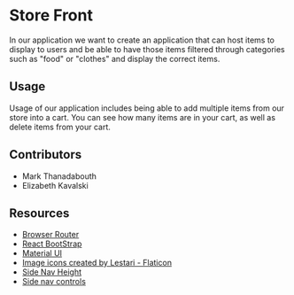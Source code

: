 # Store Front

In our application we want to create an application that can host items to display to users and be able to have those items filtered through categories such as "food" or "clothes" and display the correct items.

## Usage

Usage of our application includes being able to add multiple items from our store into a cart. You can see how many items are in your cart, as well as delete items from your cart.

## Contributors

- Mark Thanadabouth
- Elizabeth Kavalski

## Resources

- [Browser Router](https://reactrouter.com/docs/en/v6/getting-started/overview#navigation)
- [React BootStrap](https://react-bootstrap.github.io/components/)
- [Material UI](https://mui.com/)
- <a href="https://www.flaticon.com/free-icons/image" title="image icons">Image icons created by Lestari - Flaticon</a>
- [Side Nav Height](https://stackoverflow.com/questions/45361928/how-to-make-react-flexbox-stretch-to-full-screen-height)
- [Side nav controls](https://medium.com/swlh/how-to-make-a-side-navigation-bar-in-reactjs-c90747f3410c)
